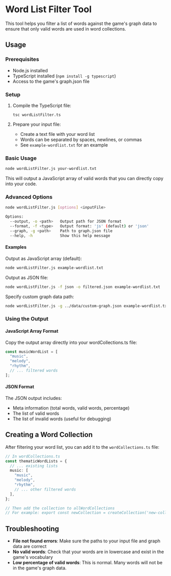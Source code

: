 # Word List Filter Tool

This tool helps you filter a list of words against the game's graph data to ensure that only valid words are used in word collections.

## Usage

### Prerequisites

- Node.js installed
- TypeScript installed (`npm install -g typescript`)
- Access to the game's graph.json file

### Setup

1. Compile the TypeScript file:

   ```
   tsc wordListFilter.ts
   ```

2. Prepare your input file:
   - Create a text file with your word list
   - Words can be separated by spaces, newlines, or commas
   - See `example-wordlist.txt` for an example

### Basic Usage

```bash
node wordListFilter.js your-wordlist.txt
```

This will output a JavaScript array of valid words that you can directly copy into your code.

### Advanced Options

```bash
node wordListFilter.js [options] <inputFile>

Options:
  --output, -o <path>   Output path for JSON format
  --format, -f <type>   Output format: 'js' (default) or 'json'
  --graph, -g <path>    Path to graph.json file
  --help, -h            Show this help message
```

#### Examples

Output as JavaScript array (default):

```bash
node wordListFilter.js example-wordlist.txt
```

Output as JSON file:

```bash
node wordListFilter.js -f json -o filtered.json example-wordlist.txt
```

Specify custom graph data path:

```bash
node wordListFilter.js -g ../data/custom-graph.json example-wordlist.txt
```

### Using the Output

#### JavaScript Array Format

Copy the output array directly into your wordCollections.ts file:

```typescript
const musicWordList = [
  "music",
  "melody",
  "rhythm",
  // ... filtered words
];
```

#### JSON Format

The JSON output includes:

- Meta information (total words, valid words, percentage)
- The list of valid words
- The list of invalid words (useful for debugging)

## Creating a Word Collection

After filtering your word list, you can add it to the `wordCollections.ts` file:

```typescript
// In wordCollections.ts
const thematicWordLists = {
  // ... existing lists
  music: [
    "music",
    "melody",
    "rhythm",
    // ... other filtered words
  ],
};

// Then add the collection to allWordCollections
// For example: export const newCollection = createCollection('new-collection', 'New Collection', 'Description of new collection', ['word1', 'word2', 'word3'], { startDate: new Date('YYYY-MM-DD'), endDate: new Date('YYYY-MM-DD'), icon: 'some-icon' });
```

## Troubleshooting

- **File not found errors**: Make sure the paths to your input file and graph data are correct
- **No valid words**: Check that your words are in lowercase and exist in the game's vocabulary
- **Low percentage of valid words**: This is normal. Many words will not be in the game's graph data.

